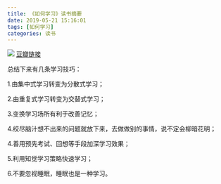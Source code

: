 ```yaml
---
title: 《如何学习》读书摘要
date: 2019-05-21 15:16:01
tags: [如何学习]
categories: 读书
---
```


![](https://img3.doubanio.com/view/subject/l/public/s29565755.jpg)
[豆瓣链接](https://book.douban.com/subject/27081766/)

总结下来有几条学习技巧：

1.由集中式学习转变为分散式学习；

2.由重复式学习转变为交替式学习；

3.变换学习场所有利于改善记忆；

4.绞尽脑汁想不出来的问题就放下来，去做做别的事情，说不定会柳暗花明；

4.善用预先考试、回想等手段加深学习效果；

5.利用知觉学习策略快速学习；

6.不要忽视睡眠，睡眠也是一种学习。

